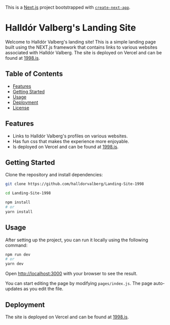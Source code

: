 This is a [Next.js](https://nextjs.org/) project bootstrapped with [`create-next-app`](https://github.com/vercel/next.js/tree/canary/packages/create-next-app).

# Halldór Valberg's Landing Site

Welcome to Halldór Valberg's landing site! This is a simple landing page built using the NEXT.js framework that contains links to various websites associated with Halldór Valberg. The site is deployed on Vercel and can be found at [1998.is](https://1998.is). 

## Table of Contents
- [Features](#features)
- [Getting Started](#getting-started)
- [Usage](#usage)
- [Deployment](#deployment)
- [License](#license)

## Features
- Links to Halldór Valberg's profiles on various websites.
- Has fun css that makes the experience more enjoyable.
- Is deployed on Vercel and can be found at [1998.is](https://1998.is).

## Getting Started

Clone the repository and install dependencies:

```bash
git clone https://github.com/halldorvalberg/Landing-Site-1998

cd Landing-Site-1998

npm install
# or
yarn install
```

## Usage

After setting up the project, you can run it locally using the following command:
    
```bash
npm run dev
# or
yarn dev
```

Open [http://localhost:3000](http://localhost:3000) with your browser to see the result. 

You can start editing the page by modifying `pages/index.js`. The page auto-updates as you edit the file.

## Deployment

The site is deployed on Vercel and can be found at [1998.is](https://1998.is).


